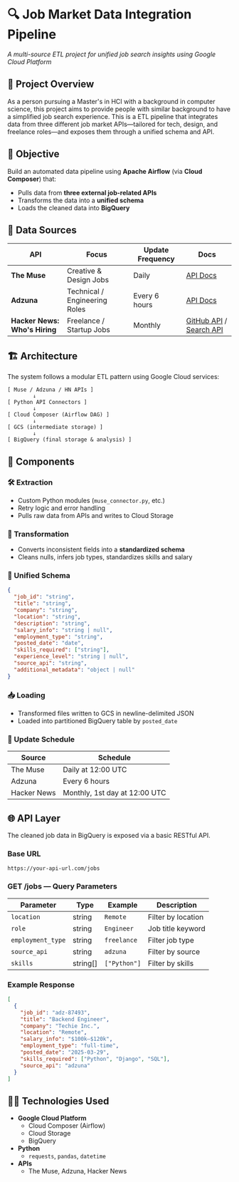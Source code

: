 # 🔍 Job Market Data Integration Pipeline  
*A multi-source ETL project for unified job search insights using Google Cloud Platform*



## 📘 Project Overview

<!-- This project is part of the final assignment for INST767 (Sp25), focusing on building a **cloud-native data pipeline** using **Google Cloud Platform** tools. The goal is to **extract**, **transform**, and **load** data from multiple external APIs into **BigQuery**, enabling further analysis and unified access via a single API. -->

As a person pursuing a Master's in HCI with a background in computer science, this project aims to provide people with similar background to have a simplified job search experience. This is a ETL pipeline that integrates data from three different job market APIs—tailored for tech, design, and freelance roles—and exposes them through a unified schema and API.



## 🧭 Objective

Build an automated data pipeline using **Apache Airflow** (via **Cloud Composer**) that:

- Pulls data from **three external job-related APIs**
- Transforms the data into a **unified schema**
- Loads the cleaned data into **BigQuery**


## 🔗 Data Sources

| API | Focus | Update Frequency | Docs |
|-----|-------|------------------|------|
| **The Muse** | Creative & Design Jobs | Daily | [API Docs](https://www.themuse.com/developers/api/v2) |
| **Adzuna** | Technical / Engineering Roles | Every 6 hours | [API Docs](https://developer.adzuna.com/) |
| **Hacker News: Who's Hiring** | Freelance / Startup Jobs | Monthly | [GitHub API](https://github.com/HackerNews/API) / [Search API](https://hn.algolia.com/api) |



## 🏗️ Architecture

The system follows a modular ETL pattern using Google Cloud services:

```
[ Muse / Adzuna / HN APIs ] 
        ↓
[ Python API Connectors ]
        ↓
[ Cloud Composer (Airflow DAG) ]
        ↓
[ GCS (intermediate storage) ]
        ↓
[ BigQuery (final storage & analysis) ]
```



## 🧱 Components

### 🛠️ Extraction
- Custom Python modules (`muse_connector.py`, etc.)
- Retry logic and error handling
- Pulls raw data from APIs and writes to Cloud Storage

### 🧼 Transformation
- Converts inconsistent fields into a **standardized schema**
- Cleans nulls, infers job types, standardizes skills and salary

### 🧩 Unified Schema

```json
{
  "job_id": "string",
  "title": "string",
  "company": "string",
  "location": "string",
  "description": "string",
  "salary_info": "string | null",
  "employment_type": "string",
  "posted_date": "date",
  "skills_required": ["string"],
  "experience_level": "string | null",
  "source_api": "string",
  "additional_metadata": "object | null"
}
```

### 📥 Loading
- Transformed files written to GCS in newline-delimited JSON
- Loaded into partitioned BigQuery table by `posted_date`

### 📅 Update Schedule

| Source | Schedule |
|--------|----------|
| The Muse | Daily at 12:00 UTC |
| Adzuna | Every 6 hours |
| Hacker News | Monthly, 1st day at 12:00 UTC |



<!-- ## 📁 File Structure

```
firstname_lastname/
├── README.md
├── dags/
│   ├── job_data_pipeline.py
│   └── modules/
│       ├── muse_connector.py
│       ├── adzuna_connector.py
│       ├── hackernews_connector.py
│       └── data_transformer.py
├── schemas/
│   └── unified_job_schema.json
└── sql/
    └── analysis_queries.sql
``` -->



## 🌐 API Layer 

The cleaned job data in BigQuery is exposed via a basic RESTful API.

### Base URL

```
https://your-api-url.com/jobs
```

### GET /jobs — Query Parameters

| Parameter | Type | Example | Description |
|----------|------|---------|-------------|
| `location` | string | `Remote` | Filter by location |
| `role` | string | `Engineer` | Job title keyword |
| `employment_type` | string | `freelance` | Filter job type |
| `source_api` | string | `adzuna` | Filter by source |
| `skills` | string[] | `["Python"]` | Filter by skills |

### Example Response

```json
[
  {
    "job_id": "adz-87493",
    "title": "Backend Engineer",
    "company": "Techie Inc.",
    "location": "Remote",
    "salary_info": "$100k–$120k",
    "employment_type": "full-time",
    "posted_date": "2025-03-29",
    "skills_required": ["Python", "Django", "SQL"],
    "source_api": "adzuna"
  }
]
```



<!-- ## 📊 Analytical Use Cases

With the integrated dataset in BigQuery, we can explore:

- Job **trends by location** or **job type**
- **Salary** insights for similar roles across platforms
- **Skill demand** across different industries
- Comparison: **Freelance vs Full-time** opportunities



## 🔮 Future Enhancements

- ✅ Add **data validation and anomaly detection**
- 🧠 Perform **sentiment analysis** on job descriptions
- 📈 Build a **dashboard** in Looker Studio for recruiters
- 🌍 Add more regional or international job boards
- 🛡️ Implement **OAuth or API key protection** -->



## 🧑‍💻 Technologies Used

- **Google Cloud Platform**
  - Cloud Composer (Airflow)
  - Cloud Storage
  - BigQuery
- **Python**
  - `requests`, `pandas`, `datetime`
- **APIs**
  - The Muse, Adzuna, Hacker News
<!-- - FastAPI or Flask for REST API Layer -->


